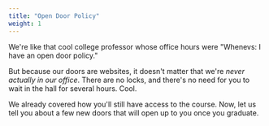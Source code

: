 ```yaml
---
title: "Open Door Policy"
weight: 1
---
```


We're like that cool college professor whose office hours were "Whenevs: I have an open door policy." 

But because our doors are websites, it doesn't matter that we're _never actually in our office_. There are no locks, and there's no need for you to wait in the hall for several hours. Cool.

We already covered how you'll still have access to the course. Now, let us tell you about a few new doors that will open up to you once you graduate.